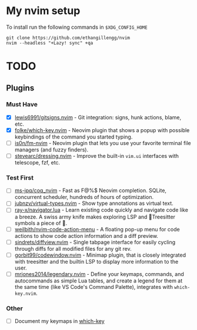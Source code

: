 # My nvim setup

To install run the following commands in `$XDG_CONFIG_HOME`

```shell
git clone https://github.com/ethangillengg/nvim
nvim --headless "+Lazy! sync" +qa
```

# TODO

## Plugins

### Must Have

- [x] [lewis6991/gitsigns.nvim](https://github.com/lewis6991/gitsigns.nvim) - Git integration: signs, hunk actions, blame, etc.
- [x] [folke/which-key.nvim](https://github.com/folke/which-key.nvim) - Neovim plugin that shows a popup with possible keybindings of the command you started typing.
- [ ] [is0n/fm-nvim](https://github.com/is0n/fm-nvim) - Neovim plugin that lets you use your favorite terminal file managers (and fuzzy finders).
- [ ] [stevearc/dressing.nvim](https://github.com/stevearc/dressing.nvim) - Improve the built-in `vim.ui` interfaces with telescope, fzf, etc.

### Test First

- [ ] [ms-jpq/coq_nvim](https://github.com/ms-jpq/coq_nvim) - Fast as F@%$ Neovim completion. SQLite, concurrent scheduler, hundreds of hours of optimization.
- [ ] [jubnzv/virtual-types.nvim](https://github.com/jubnzv/virtual-types.nvim) - Show type annotations as virtual text.
- [ ] [ray-x/navigator.lua](https://github.com/ray-x/navigator.lua) - Learn existing code quickly and navigate code like a breeze. A swiss army knife makes exploring LSP and 🌲Treesitter symbols a piece of 🍰.
- [ ] [weilbith/nvim-code-action-menu](https://github.com/weilbith/nvim-code-action-menu) - A floating pop-up menu for code actions to show code action information and a diff preview.
- [ ] [sindrets/diffview.nvim](https://github.com/sindrets/diffview.nvim) - Single tabpage interface for easily cycling through diffs for all modified files for any git rev.
- [ ] [gorbit99/codewindow.nvim](https://github.com/gorbit99/codewindow.nvim) - Minimap plugin, that is closely integrated with treesitter and the builtin LSP to display more information to the user.
- [ ] [mrjones2014/legendary.nvim](https://github.com/mrjones2014/legendary.nvim) - Define your keymaps, commands, and autocommands as simple Lua tables, and create a legend for them at the same time (like VS Code's Command Palette), integrates with `which-key.nvim`.

### Other

- [ ] Document my keymaps in [which-key](https://github.com/folke/which-key.nvim)
